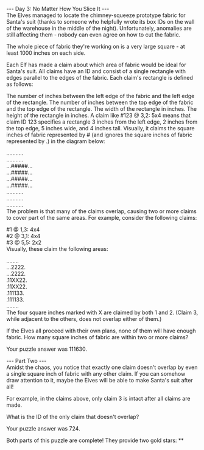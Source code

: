 --- Day 3: No Matter How You Slice It --- <br>
The Elves managed to locate the chimney-squeeze prototype fabric for Santa's suit (thanks to someone who helpfully wrote its box IDs on the wall of the warehouse in the middle of the night). Unfortunately, anomalies are still affecting them - nobody can even agree on how to cut the fabric.

The whole piece of fabric they're working on is a very large square - at least 1000 inches on each side.

Each Elf has made a claim about which area of fabric would be ideal for Santa's suit. All claims have an ID and consist of a single rectangle with edges parallel to the edges of the fabric. Each claim's rectangle is defined as follows:

The number of inches between the left edge of the fabric and the left edge of the rectangle.
The number of inches between the top edge of the fabric and the top edge of the rectangle.
The width of the rectangle in inches.
The height of the rectangle in inches.
A claim like #123 @ 3,2: 5x4 means that claim ID 123 specifies a rectangle 3 inches from the left edge, 2 inches from the top edge, 5 inches wide, and 4 inches tall. Visually, it claims the square inches of fabric represented by # (and ignores the square inches of fabric represented by .) in the diagram below:

...........<br>
...........<br>
...#####...<br>
...#####...<br>
...#####...<br>
...#####...<br>
...........<br>
...........<br>
...........<br>
The problem is that many of the claims overlap, causing two or more claims to cover part of the same areas. For example, consider the following claims:

#1 @ 1,3: 4x4 <br>
#2 @ 3,1: 4x4 <br>
#3 @ 5,5: 2x2 <br>
Visually, these claim the following areas:

........<br>
...2222.<br>
...2222.<br>
.11XX22.<br>
.11XX22.<br>
.111133.<br>
.111133.<br>
........<br>
The four square inches marked with X are claimed by both 1 and 2. (Claim 3, while adjacent to the others, does not overlap either of them.)

If the Elves all proceed with their own plans, none of them will have enough fabric. How many square inches of fabric are within two or more claims?

Your puzzle answer was 111630.

--- Part Two --- <br>
Amidst the chaos, you notice that exactly one claim doesn't overlap by even a single square inch of fabric with any other claim. If you can somehow draw attention to it, maybe the Elves will be able to make Santa's suit after all!

For example, in the claims above, only claim 3 is intact after all claims are made.

What is the ID of the only claim that doesn't overlap?

Your puzzle answer was 724.

Both parts of this puzzle are complete! They provide two gold stars: **

